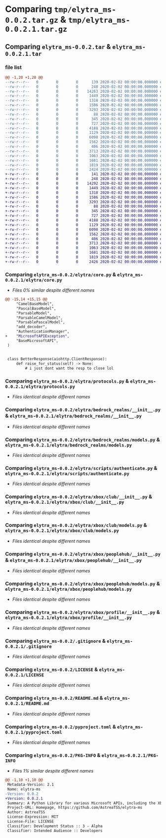 # Comparing `tmp/elytra_ms-0.0.2.tar.gz` & `tmp/elytra_ms-0.0.2.1.tar.gz`

## Comparing `elytra_ms-0.0.2.tar` & `elytra_ms-0.0.2.1.tar`

### file list

```diff
@@ -1,20 +1,20 @@
--rw-r--r--   0        0        0      139 2020-02-02 00:00:00.000000 elytra_ms-0.0.2/elytra/__init__.py
--rw-r--r--   0        0        0      248 2020-02-02 00:00:00.000000 elytra_ms-0.0.2/elytra/const.py
--rw-r--r--   0        0        0    14263 2020-02-02 00:00:00.000000 elytra_ms-0.0.2/elytra/core.py
--rw-r--r--   0        0        0     1449 2020-02-02 00:00:00.000000 elytra_ms-0.0.2/elytra/protocols.py
--rw-r--r--   0        0        0     1318 2020-02-02 00:00:00.000000 elytra_ms-0.0.2/elytra/bedrock_realms/__init__.py
--rw-r--r--   0        0        0     1586 2020-02-02 00:00:00.000000 elytra_ms-0.0.2/elytra/bedrock_realms/models.py
--rw-r--r--   0        0        0     3293 2020-02-02 00:00:00.000000 elytra_ms-0.0.2/elytra/scripts/authenticate.py
--rw-r--r--   0        0        0       88 2020-02-02 00:00:00.000000 elytra_ms-0.0.2/elytra/xbox/__init__.py
--rw-r--r--   0        0        0      345 2020-02-02 00:00:00.000000 elytra_ms-0.0.2/elytra/xbox/core.py
--rw-r--r--   0        0        0      727 2020-02-02 00:00:00.000000 elytra_ms-0.0.2/elytra/xbox/club/__init__.py
--rw-r--r--   0        0        0     4188 2020-02-02 00:00:00.000000 elytra_ms-0.0.2/elytra/xbox/club/models.py
--rw-r--r--   0        0        0     1129 2020-02-02 00:00:00.000000 elytra_ms-0.0.2/elytra/xbox/peoplehub/__init__.py
--rw-r--r--   0        0        0     6098 2020-02-02 00:00:00.000000 elytra_ms-0.0.2/elytra/xbox/peoplehub/models.py
--rw-r--r--   0        0        0     1562 2020-02-02 00:00:00.000000 elytra_ms-0.0.2/elytra/xbox/profile/__init__.py
--rw-r--r--   0        0        0      406 2020-02-02 00:00:00.000000 elytra_ms-0.0.2/elytra/xbox/profile/models.py
--rw-r--r--   0        0        0     3713 2020-02-02 00:00:00.000000 elytra_ms-0.0.2/.gitignore
--rw-r--r--   0        0        0     1063 2020-02-02 00:00:00.000000 elytra_ms-0.0.2/LICENSE
--rw-r--r--   0        0        0     1681 2020-02-02 00:00:00.000000 elytra_ms-0.0.2/README.md
--rw-r--r--   0        0        0     1819 2020-02-02 00:00:00.000000 elytra_ms-0.0.2/pyproject.toml
--rw-r--r--   0        0        0     2424 2020-02-02 00:00:00.000000 elytra_ms-0.0.2/PKG-INFO
+-rw-r--r--   0        0        0      141 2020-02-02 00:00:00.000000 elytra_ms-0.0.2.1/elytra/__init__.py
+-rw-r--r--   0        0        0      248 2020-02-02 00:00:00.000000 elytra_ms-0.0.2.1/elytra/const.py
+-rw-r--r--   0        0        0    14292 2020-02-02 00:00:00.000000 elytra_ms-0.0.2.1/elytra/core.py
+-rw-r--r--   0        0        0     1449 2020-02-02 00:00:00.000000 elytra_ms-0.0.2.1/elytra/protocols.py
+-rw-r--r--   0        0        0     1318 2020-02-02 00:00:00.000000 elytra_ms-0.0.2.1/elytra/bedrock_realms/__init__.py
+-rw-r--r--   0        0        0     1586 2020-02-02 00:00:00.000000 elytra_ms-0.0.2.1/elytra/bedrock_realms/models.py
+-rw-r--r--   0        0        0     3293 2020-02-02 00:00:00.000000 elytra_ms-0.0.2.1/elytra/scripts/authenticate.py
+-rw-r--r--   0        0        0       88 2020-02-02 00:00:00.000000 elytra_ms-0.0.2.1/elytra/xbox/__init__.py
+-rw-r--r--   0        0        0      345 2020-02-02 00:00:00.000000 elytra_ms-0.0.2.1/elytra/xbox/core.py
+-rw-r--r--   0        0        0      727 2020-02-02 00:00:00.000000 elytra_ms-0.0.2.1/elytra/xbox/club/__init__.py
+-rw-r--r--   0        0        0     4188 2020-02-02 00:00:00.000000 elytra_ms-0.0.2.1/elytra/xbox/club/models.py
+-rw-r--r--   0        0        0     1129 2020-02-02 00:00:00.000000 elytra_ms-0.0.2.1/elytra/xbox/peoplehub/__init__.py
+-rw-r--r--   0        0        0     6098 2020-02-02 00:00:00.000000 elytra_ms-0.0.2.1/elytra/xbox/peoplehub/models.py
+-rw-r--r--   0        0        0     1562 2020-02-02 00:00:00.000000 elytra_ms-0.0.2.1/elytra/xbox/profile/__init__.py
+-rw-r--r--   0        0        0      406 2020-02-02 00:00:00.000000 elytra_ms-0.0.2.1/elytra/xbox/profile/models.py
+-rw-r--r--   0        0        0     3713 2020-02-02 00:00:00.000000 elytra_ms-0.0.2.1/.gitignore
+-rw-r--r--   0        0        0     1063 2020-02-02 00:00:00.000000 elytra_ms-0.0.2.1/LICENSE
+-rw-r--r--   0        0        0     1681 2020-02-02 00:00:00.000000 elytra_ms-0.0.2.1/README.md
+-rw-r--r--   0        0        0     1819 2020-02-02 00:00:00.000000 elytra_ms-0.0.2.1/pyproject.toml
+-rw-r--r--   0        0        0     2426 2020-02-02 00:00:00.000000 elytra_ms-0.0.2.1/PKG-INFO
```

### Comparing `elytra_ms-0.0.2/elytra/core.py` & `elytra_ms-0.0.2.1/elytra/core.py`

 * *Files 0% similar despite different names*

```diff
@@ -15,14 +15,15 @@
     "CamelBaseModel",
     "PascalBaseModel",
     "ParsableModel",
     "ParsableCamelModel",
     "ParsablePascalModel",
     "add_decoder",
     "AuthenticationManager",
+    "MicrosoftAPIException",
     "BaseMicrosoftAPI",
 )
 
 
 class BetterResponse(aiohttp.ClientResponse):
     def raise_for_status(self) -> None:
         # i just dont want the resp to close lol
```

### Comparing `elytra_ms-0.0.2/elytra/protocols.py` & `elytra_ms-0.0.2.1/elytra/protocols.py`

 * *Files identical despite different names*

### Comparing `elytra_ms-0.0.2/elytra/bedrock_realms/__init__.py` & `elytra_ms-0.0.2.1/elytra/bedrock_realms/__init__.py`

 * *Files identical despite different names*

### Comparing `elytra_ms-0.0.2/elytra/bedrock_realms/models.py` & `elytra_ms-0.0.2.1/elytra/bedrock_realms/models.py`

 * *Files identical despite different names*

### Comparing `elytra_ms-0.0.2/elytra/scripts/authenticate.py` & `elytra_ms-0.0.2.1/elytra/scripts/authenticate.py`

 * *Files identical despite different names*

### Comparing `elytra_ms-0.0.2/elytra/xbox/club/__init__.py` & `elytra_ms-0.0.2.1/elytra/xbox/club/__init__.py`

 * *Files identical despite different names*

### Comparing `elytra_ms-0.0.2/elytra/xbox/club/models.py` & `elytra_ms-0.0.2.1/elytra/xbox/club/models.py`

 * *Files identical despite different names*

### Comparing `elytra_ms-0.0.2/elytra/xbox/peoplehub/__init__.py` & `elytra_ms-0.0.2.1/elytra/xbox/peoplehub/__init__.py`

 * *Files identical despite different names*

### Comparing `elytra_ms-0.0.2/elytra/xbox/peoplehub/models.py` & `elytra_ms-0.0.2.1/elytra/xbox/peoplehub/models.py`

 * *Files identical despite different names*

### Comparing `elytra_ms-0.0.2/elytra/xbox/profile/__init__.py` & `elytra_ms-0.0.2.1/elytra/xbox/profile/__init__.py`

 * *Files identical despite different names*

### Comparing `elytra_ms-0.0.2/.gitignore` & `elytra_ms-0.0.2.1/.gitignore`

 * *Files identical despite different names*

### Comparing `elytra_ms-0.0.2/LICENSE` & `elytra_ms-0.0.2.1/LICENSE`

 * *Files identical despite different names*

### Comparing `elytra_ms-0.0.2/README.md` & `elytra_ms-0.0.2.1/README.md`

 * *Files identical despite different names*

### Comparing `elytra_ms-0.0.2/pyproject.toml` & `elytra_ms-0.0.2.1/pyproject.toml`

 * *Files identical despite different names*

### Comparing `elytra_ms-0.0.2/PKG-INFO` & `elytra_ms-0.0.2.1/PKG-INFO`

 * *Files 1% similar despite different names*

```diff
@@ -1,10 +1,10 @@
 Metadata-Version: 2.1
 Name: elytra-ms
-Version: 0.0.2
+Version: 0.0.2.1
 Summary: A Python Library for various Microsoft APIs, including the Xbox and Bedrock Realms APIs.
 Project-URL: Homepage, https://github.com/AstreaTSS/elytra-ms
 Author: AstreaTSS
 License-Expression: MIT
 License-File: LICENSE
 Classifier: Development Status :: 3 - Alpha
 Classifier: Intended Audience :: Developers
```

